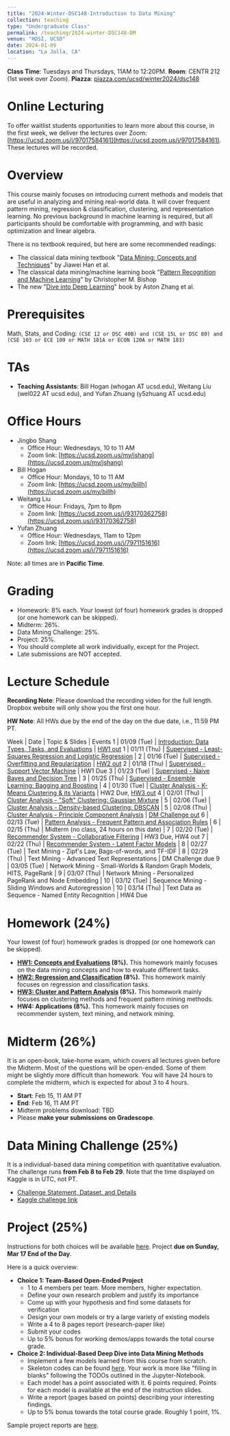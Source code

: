 ```yaml
---
title: "2024-Winter-DSC148-Introduction to Data Mining"
collection: teaching
type: "Undergraduate Class"
permalink: /teaching/2024-winter-DSC148-DM
venue: "HDSI, UCSD"
date: 2024-01-09
location: "La Jolla, CA"
---
```


**Class Time**: Tuesdays and Thursdays, 11AM to 12:20PM.  **Room**: CENTR 212 (1st week over Zoom).  **Piazza**: [piazza.com/ucsd/winter2024/dsc148](https://piazza.com/ucsd/winter2024/dsc148)

Online Lecturing
======


To offer waitlist students opportunities to learn more about this course, in the first week, we deliver the lectures over Zoom: [https://ucsd.zoom.us/j/97017584161](https://ucsd.zoom.us/j/97017584161). These lectures will be recorded. 



Overview
======

This course mainly focuses on introducing current methods and models that are useful in analyzing and mining real-world data. It will cover frequent pattern mining, regression & classification, clustering, and representation learning. No previous background in machine learning is required, but all participants should be comfortable with programming, and with basic optimization and linear algebra. 

There is no textbook required, but here are some recommended readings:
- The classical data mining textbook "[Data Mining: Concepts and Techniques](https://books.google.com/books/about/Data_Mining_Concepts_and_Techniques.html?id=pQws07tdpjoC&source=kp_book_description)" by Jiawei Han et al.
- The classical data mining/machine learning book "[Pattern Recognition and Machine Learning](https://books.google.com/books/about/Pattern_Recognition_and_Machine_Learning.html?id=HL4HrgEACAAJ&source=kp_book_description)" by Christopher M. Bishop
- The new "[Dive into Deep Learning](https://d2l.ai/)" book by Aston Zhang et al.


Prerequisites
======

Math, Stats, and Coding: `(CSE 12 or DSC 40B) and (CSE 15L or DSC 80) and (CSE 103 or ECE 109 or MATH 181A or ECON 120A or MATH 183)`

TAs
======

- **Teaching Assistants**: Bill Hogan (whogan AT ucsd.edu), Weitang Liu (wel022 AT ucsd.edu), and Yufan Zhuang (y5zhuang AT ucsd.edu)

Office Hours
======

- Jingbo Shang
    - Office Hour: Wednesdays, 10 to 11 AM
    - Zoom link: [https://ucsd.zoom.us/my/jshang](https://ucsd.zoom.us/my/jshang)
- Bill Hogan
    - Office Hour: Mondays, 10 to 11 AM
    - Zoom link: [https://ucsd.zoom.us/my/billh](https://ucsd.zoom.us/my/billh)
- Weitang Liu
    - Office Hour: Fridays, 7pm to 8pm
    - Zoom link: [https://ucsd.zoom.us/j/93170362758](https://ucsd.zoom.us/j/93170362758)
- Yufan Zhuang
    - Office Hour: Wednesdays, 11am to 12pm
    - Zoom link: [https://ucsd.zoom.us/j/7971151616](https://ucsd.zoom.us/j/7971151616)

Note: all times are in **Pacific Time**.

Grading
======

- Homework: 8% each. Your lowest (of four) homework grades is dropped (or one homework can be skipped).
- Midterm: 26%.
- Data Mining Challenge: 25%.
- Project: 25%.
- You should complete all work individually, except for the Project.
- Late submissions are NOT accepted.

Lecture Schedule
======

**Recording Note**: Please download the recording video for the full length. Dropbox website will only show you the first one hour.

**HW Note**: All HWs due by the end of the day on the due date, i.e., 11:59 PM PT. 

Week | Date        | Topic & Slides                                                  | Events
1    | 01/09 (Tue) | [Introduction: Data Types, Tasks, and Evaluations](https://www.dropbox.com/scl/fo/o2jyr2zh42qj74lcjxlso/h?rlkey=l4zwc7azavxjqb9e3ooxvsbix&dl=0) | [HW1 out](https://www.dropbox.com/scl/fi/22lf6ti11tp7djspxdp37/DSC148_HW1.pdf?rlkey=yzemrk2gzsabrduhkdl596x27&dl=0)
1    | 01/11 (Thu) | [Supervised - Least-Squares Regression and Logistic Regression](https://www.dropbox.com/scl/fo/k48vpzsb9astxjs4szslw/h?rlkey=nzvk6jcizpmmccirjnw1w3j7x&dl=0) |
2    | 01/16 (Tue) | [Supervised - Overfitting and Regularization](https://www.dropbox.com/scl/fo/rg0806eogkamcfz6irwrx/h?rlkey=gz1ritb718myr98p0zdijf7zt&dl=0) | [HW2 out](https://www.dropbox.com/scl/fi/dco7zyni1dtus47ge5d51/DSC148_W24_HW2.pdf?rlkey=ppbyjfovx2cnmkh8b5a48au2s&dl=0)
2    | 01/18 (Thu) | [Supervised - Support Vector Machine](https://www.dropbox.com/scl/fo/e35238s8dh9f187qi3qd5/h?rlkey=crdmjjzuxpuw00a1gslxrhgas&dl=0) | HW1 Due
3    | 01/23 (Tue) | [Supervised - Naive Bayes and Decision Tree](https://www.dropbox.com/scl/fo/4xste1vsp4ungmq0x8ogk/h?rlkey=bto53rtadqcuy9x6dfxk832z7&dl=0) |
3    | 01/25 (Thu) | [Supervised - Ensemble Learning: Bagging and Boosting](https://www.dropbox.com/scl/fo/t0k0plzfg8e3s3lnc57za/h?rlkey=qqip0nq52fwgclmhu5be8ou55&dl=0) | 
4    | 01/30 (Tue) | [Cluster Analysis - K-Means Clustering & its Variants](https://www.dropbox.com/scl/fo/68mar2dwtfy8bjlt57udi/h?rlkey=o1564idx4z3ahscnayb84mj6a&dl=0) | HW2 Due, [HW3 out](https://www.dropbox.com/scl/fi/l313itllwpdg79h54qqe8/DSC148_W24_HW3.pdf?rlkey=qs8z7m9azicy4yrcgcqawvida&dl=0)
4    | 02/01 (Thu) | [Cluster Analysis - "Soft" Clustering: Gaussian Mixture](https://www.dropbox.com/scl/fo/9g3e3zcph732ygn5qg10v/h?rlkey=8oxhlu5qb4xzfev4l0yrhsocz&dl=0) |
5    | 02/06 (Tue) | [Cluster Analysis - Density-based Clustering: DBSCAN](https://www.dropbox.com/scl/fo/x61vmvhd9rl28geaxmvmn/h?rlkey=4fwmvsio76qldwdmp50f077pj&dl=0) |
5    | 02/08 (Thu) | [Cluster Analysis - Principle Component Analysis](https://www.dropbox.com/scl/fo/thywjvhjb1pxizx3lufq6/h?rlkey=97goddx5ljhvbgy491clwqyb6&dl=0) | [DM Challenge out](https://www.dropbox.com/scl/fi/vgaqnqw61infuaqigkscn/DSC-148_-Intro-to-Data-Mining-Data-Mining-Challenge.pdf?rlkey=d2cx62vyk6j6zu4s4ncgoqzez&dl=0)
6    | 02/13 (Tue) | [Pattern Analysis - Frequent Pattern and Association Rules](https://www.dropbox.com/scl/fo/kveodn83xatcayyvtjff7/h?rlkey=d9npxxnh4ixkxe43r1pgj7kwx&dl=0)  |
6    | 02/15 (Thu) | Midterm (no class, 24 hours on this date) |
7    | 02/20 (Tue) | [Recommender System - Collaborative Filtering](https://www.dropbox.com/scl/fo/rh2g0xjdex83ygtzoyi5e/h?rlkey=rz3gojbu0yrlwoal9699i7dit&dl=0) | HW3 Due, HW4 out
7    | 02/22 (Thu) | [Recommender System - Latent Factor Models](https://www.dropbox.com/scl/fo/8mzsj04kbesjy0wk4mqg0/h?rlkey=r9f1czfg4rvs3nl3f07nj1mge&dl=0) |
8    | 02/27 (Tue) | Text Mining - Zipf's Law, Bags-of-words, and TF-IDF |
8    | 02/29 (Thu) | Text Mining - Advanced Text Representations | DM Challenge due
9    | 03/05 (Tue) | Network Mining - Small-Worlds & Random Graph Models, HITS, PageRank | 
9    | 03/07 (Thu) | Network Mining - Personalized PageRank and Node Embedding |
10   | 03/12 (Tue) | Sequence Mining - Sliding Windows and Autoregression |
10   | 03/14 (Thu) | Text Data as Sequence - Named Entity Recognition | HW4 Due

Homework (24%)
======

Your lowest (of four) homework grades is dropped (or one homework can be skipped).

- **[HW1: Concepts and Evaluations](https://www.dropbox.com/scl/fi/22lf6ti11tp7djspxdp37/DSC148_HW1.pdf?rlkey=yzemrk2gzsabrduhkdl596x27&dl=0) (8%).** This homework mainly focuses on the data mining concepts and how to evaluate different tasks.
- **[HW2: Regression and Classification](https://www.dropbox.com/scl/fi/dco7zyni1dtus47ge5d51/DSC148_W24_HW2.pdf?rlkey=ppbyjfovx2cnmkh8b5a48au2s&dl=0) (8%).** This homework mainly focuses on regression and classification tasks.
- **[HW3: Cluster and Pattern Analysis](https://www.dropbox.com/scl/fi/l313itllwpdg79h54qqe8/DSC148_W24_HW3.pdf?rlkey=qs8z7m9azicy4yrcgcqawvida&dl=0) (8%).** This homework mainly focuses on clustering methods and frequent pattern mining methods.
- **HW4: Applications (8%).** This homework mainly focuses on recommender system, text mining, and network mining.

Midterm (26%)
======

It is an open-book, take-home exam, which covers all lectures given before the Midterm. Most of the questions will be open-ended. Some of them might be slightly more difficult than homework. You will have 24 hours to complete the midterm, which is expected for about 3 to 4 hours.

- **Start**: Feb 15, 11 AM PT
- **End**: Feb 16, 11 AM PT
- Midterm problems download: TBD
- Please **make your submissions on Gradescope**.

Data Mining Challenge (25%)
======

It is a individual-based data mining competition with quantitative evaluation. The challenge runs **from Feb 8 to Feb 29**. Note that the time displayed on Kaggle is in UTC, not PT.

- [Challenge Statement, Dataset, and Details](https://www.dropbox.com/scl/fi/vgaqnqw61infuaqigkscn/DSC-148_-Intro-to-Data-Mining-Data-Mining-Challenge.pdf?rlkey=d2cx62vyk6j6zu4s4ncgoqzez&dl=0)
- [Kaggle challenge link](https://www.kaggle.com/competitions/ucsd-dsc148-w24-introduction-to-data-mining)

Project (25%)
======

Instructions for both choices will be available [here](https://www.dropbox.com/s/aqkk6q6hjtpzwbq/Project%20Instructions.pdf?dl=0). Project **due on Sunday, Mar 17 End of the Day**.

Here is a quick overview:
- **Choice 1: Team-Based Open-Ended Project**
    - 1 to 4 members per team. More members, higher expectation.
    - Define your own research problem and justify its importance
    - Come up with your hypothesis and find some datasets for verification
    - Design your own models or try a large variety of existing models
    - Write a 4 to 8 pages report (research-paper like)
    - Submit your codes
    - Up to 5% bonus for working demos/apps towards the total course grade.
- **Choice 2: Individual-Based Deep Dive into Data Mining Methods**
    - Implement a few models learned from this course from scratch.
    - Skeleton codes can be found [here](https://www.dropbox.com/sh/y5a5wvrysbl7mrd/AAARcWGHjlWRN9E-6B9H3KFCa?dl=0). Your work is more like "filling in blanks" following the TODOs outlined in the Jupyter-Notebook.
    - Each model has a point associated with it. 6 points required. Points for each model is available at the end of the instruction slides.
    - Write a report (pages based on points) describing your interesting findings.
    - Up to 5% bonus towards the total course grade. Roughly 1 point, 1%.

Sample project reports are [here](https://www.dropbox.com/sh/6h2x141rh6if95g/AABnk8dVw3SbbHIYadXsn7Hba?dl=0).